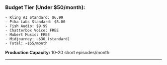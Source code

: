 ### Budget Tier (Under $50/month):

```
- Kling AI Standard: $6.99
- Pika Labs Standard: $8.00
- Fish Audio: $9.99
- Chatterbox Voice: FREE
- Mubert Music: FREE
- Midjourney: ~$30 (standard)
- Total: ~$55/month
```

**Production Capacity:** 10-20 short episodes/month

---
